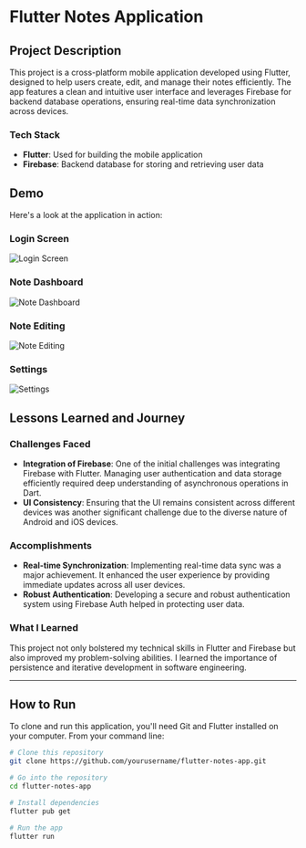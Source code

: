 # Flutter Notes Application

## Project Description

This project is a cross-platform mobile application developed using Flutter, designed to help users create, edit, and manage their notes efficiently. The app features a clean and intuitive user interface and leverages Firebase for backend database operations, ensuring real-time data synchronization across devices.

### Tech Stack
- **Flutter**: Used for building the mobile application
- **Firebase**: Backend database for storing and retrieving user data

## Demo

Here's a look at the application in action:

### Login Screen
![Login Screen](/assets/image1.png)

### Note Dashboard
![Note Dashboard](/assets/image1.png)

### Note Editing
![Note Editing](/assets/image1.png)

### Settings
![Settings](/assets/image1.png)

## Lessons Learned and Journey

### Challenges Faced
- **Integration of Firebase**: One of the initial challenges was integrating Firebase with Flutter. Managing user authentication and data storage efficiently required deep understanding of asynchronous operations in Dart.
- **UI Consistency**: Ensuring that the UI remains consistent across different devices was another significant challenge due to the diverse nature of Android and iOS devices.

### Accomplishments
- **Real-time Synchronization**: Implementing real-time data sync was a major achievement. It enhanced the user experience by providing immediate updates across all user devices.
- **Robust Authentication**: Developing a secure and robust authentication system using Firebase Auth helped in protecting user data.

### What I Learned
This project not only bolstered my technical skills in Flutter and Firebase but also improved my problem-solving abilities. I learned the importance of persistence and iterative development in software engineering.

---

## How to Run

To clone and run this application, you'll need Git and Flutter installed on your computer. From your command line:

```bash
# Clone this repository
git clone https://github.com/yourusername/flutter-notes-app.git

# Go into the repository
cd flutter-notes-app

# Install dependencies
flutter pub get

# Run the app
flutter run
